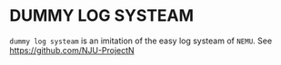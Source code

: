 # DUMMY LOG SYSTEAM
`dummy log systeam` is an imitation of the easy log systeam of `NEMU`.
See https://github.com/NJU-ProjectN

